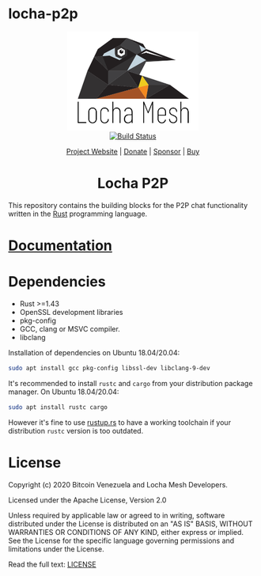 # locha-p2p

<p align="center">
  <a href="https://locha.io/">
    <img height="200px" src="./logo.png">
  </a>
  <br>
  <a href="https://github.com/btcven/locha-p2p/actions">
    <img src="https://github.com/btcven/locha-p2p/workflows/Continuous%20integration/badge.svg" title="Build Status">
  </a>
</p>
<p align="center">
  <a href="https://locha.io/">Project Website</a> |
  <a href="https://locha.io/donate">Donate</a> |
  <a href="https://github.com/sponsors/rdymac">Sponsor</a> |
  <a href="https://locha.io/buy">Buy</a>
</p>

<h1 align="center">Locha P2P</h1>

This repository contains the building blocks for the P2P chat functionality
written in the [Rust] programming language.

[Rust]: https://www.rust-lang.org/

# <a href="https://btcven.github.io/locha-p2p/locha_p2p/index.html">Documentation</a>

# Dependencies

- Rust >=1.43
- OpenSSL development libraries
- pkg-config
- GCC, clang or MSVC compiler.
- libclang

Installation of dependencies on Ubuntu 18.04/20.04:

```bash
sudo apt install gcc pkg-config libssl-dev libclang-9-dev
```

It's recommended to install `rustc` and `cargo` from your distribution package
manager. On Ubuntu 18.04/20.04:


```bash
sudo apt install rustc cargo
```

However it's fine to use [rustup.rs] to have a working toolchain if your
distribution `rustc` version is too outdated.

[rustup.rs]: https://rustup.rs/

# License

Copyright (c) 2020 Bitcoin Venezuela and Locha Mesh Developers.

Licensed under the Apache License, Version 2.0

Unless required by applicable law or agreed to in writing, software distributed under the License is distributed on an "AS IS" BASIS, WITHOUT WARRANTIES OR CONDITIONS OF ANY KIND, either express or implied. See the License for the specific language governing permissions and limitations under the License.

Read the full text: [LICENSE](./LICENSE)
